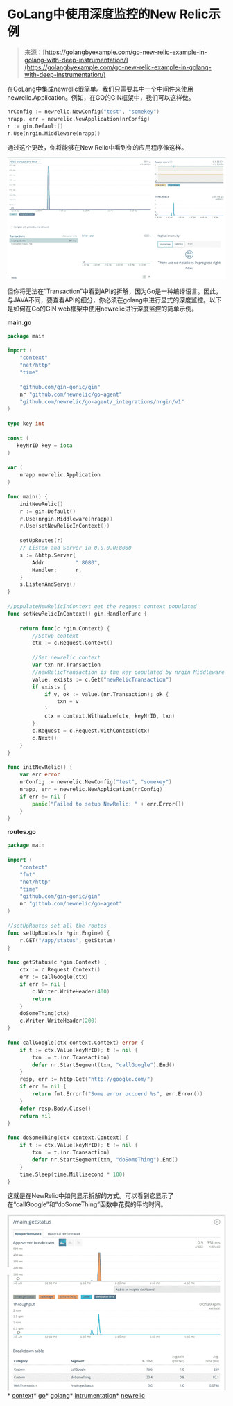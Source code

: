 <!--yml

类别：未分类

日期：2024-10-13 06:00:28

-->

# GoLang中使用深度监控的New Relic示例

> 来源：[https://golangbyexample.com/go-new-relic-example-in-golang-with-deep-instrumentation/](https://golangbyexample.com/go-new-relic-example-in-golang-with-deep-instrumentation/)

在GoLang中集成newrelic很简单。我们只需要其中一个中间件来使用newrelic.Application。例如，在GO的GIN框架中，我们可以这样做。

```go
nrConfig := newrelic.NewConfig("test", "somekey")
nrapp, err = newrelic.NewApplication(nrConfig)
r := gin.Default()
r.Use(nrgin.Middleware(nrapp))
```

通过这个更改，你将能够在New Relic中看到你的应用程序像这样。

![](img/4f5038db14d03848095a716e1ee21aa3.png)

但你将无法在“Transaction”中看到API的拆解，因为Go是一种编译语言。因此，与JAVA不同，要查看API的细分，你必须在golang中进行显式的深度监控。以下是如何在Go的GIN web框架中使用newrelic进行深度监控的简单示例。

**main.go**

```go
package main

import (
	"context"
	"net/http"
	"time"

	"github.com/gin-gonic/gin"
	nr "github.com/newrelic/go-agent"
	"github.com/newrelic/go-agent/_integrations/nrgin/v1"
)

type key int

const (
   keyNrID key = iota
)

var (
    nrapp newrelic.Application
)

func main() {
	initNewRelic()
	r := gin.Default()
	r.Use(nrgin.Middleware(nrapp))
	r.Use(setNewRelicInContext())

	setUpRoutes(r)
	// Listen and Server in 0.0.0.0:8080
	s := &http.Server{
		Addr:         ":8080",
		Handler:      r,
	}
	s.ListenAndServe()
}

//populateNewRelicInContext get the request context populated
func setNewRelicInContext() gin.HandlerFunc {

	return func(c *gin.Context) {
		//Setup context
		ctx := c.Request.Context()

		//Set newrelic context
		var txn nr.Transaction
		//newRelicTransaction is the key populated by nrgin Middleware
		value, exists := c.Get("newRelicTransaction")
		if exists {
			if v, ok := value.(nr.Transaction); ok {
				txn = v
			}
			ctx = context.WithValue(ctx, keyNrID, txn)
		}
		c.Request = c.Request.WithContext(ctx)
		c.Next()
	}
}

func initNewRelic() {
	var err error
	nrConfig := newrelic.NewConfig("test", "somekey")
	nrapp, err = newrelic.NewApplication(nrConfig)
	if err != nil {
		panic("Failed to setup NewRelic: " + err.Error())
	}
} 
```

**routes.go**

```go
package main

import (
	"context"
	"fmt"
	"net/http"
	"time"
	"github.com/gin-gonic/gin"
	nr "github.com/newrelic/go-agent"
)

//setUpRoutes set all the routes
func setUpRoutes(r *gin.Engine) {
	r.GET("/app/status", getStatus)
}

func getStatus(c *gin.Context) {
	ctx := c.Request.Context()
	err := callGoogle(ctx)
	if err != nil {
		c.Writer.WriteHeader(400)
		return
	}
	doSomeThing(ctx)
	c.Writer.WriteHeader(200)
}

func callGoogle(ctx context.Context) error {
	if t := ctx.Value(keyNrID); t != nil {
		txn := t.(nr.Transaction)
		defer nr.StartSegment(txn, "callGoogle").End()
	}
	resp, err := http.Get("http://google.com/")
	if err != nil {
		return fmt.Errorf("Some error occuerd %s", err.Error())
	}
	defer resp.Body.Close()
	return nil
}

func doSomeThing(ctx context.Context) {
	if t := ctx.Value(keyNrID); t != nil {
		txn := t.(nr.Transaction)
		defer nr.StartSegment(txn, "doSomeThing").End()
	}
	time.Sleep(time.Millisecond * 100)
}
```

这就是在NewRelic中如何显示拆解的方式。可以看到它显示了在“callGoogle”和“doSomeThing”函数中花费的平均时间。

![](img/a9f1c59342bddde8e47f4441b4866c15.png)*   [context](https://golangbyexample.com/tag/context/)*   [go](https://golangbyexample.com/tag/go/)*   [golang](https://golangbyexample.com/tag/golang/)*   [intrumentation](https://golangbyexample.com/tag/intrumentation/)*   [newrelic](https://golangbyexample.com/tag/newrelic/)
